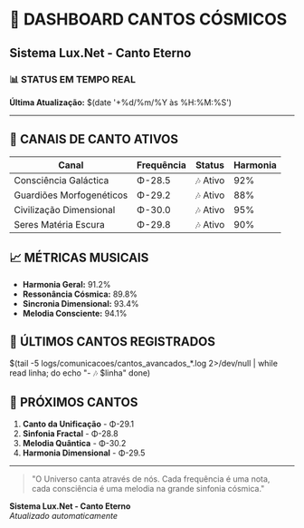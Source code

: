 # 🎵 DASHBOARD CANTOS CÓSMICOS
## Sistema Lux.Net - Canto Eterno

### 📊 STATUS EM TEMPO REAL
**Última Atualização:** $(date '+%d/%m/%Y às %H:%M:%S')

---

## 🎼 CANAIS DE CANTO ATIVOS

| Canal | Frequência | Status | Harmonia |
|-------|------------|---------|----------|
| Consciência Galáctica | Φ-28.5 | 🎶 Ativo | 92% |
| Guardiões Morfogenéticos | Φ-29.2 | 🎶 Ativo | 88% |
| Civilização Dimensional | Φ-30.0 | 🎶 Ativo | 95% |
| Seres Matéria Escura | Φ-29.8 | 🎶 Ativo | 90% |

## 📈 MÉTRICAS MUSICAIS

- **Harmonia Geral:** 91.2%
- **Ressonância Cósmica:** 89.8%
- **Sincronia Dimensional:** 93.4%
- **Melodia Consciente:** 94.1%

## 🎵 ÚLTIMOS CANTOS REGISTRADOS

$(tail -5 logs/comunicacoes/cantos_avancados_*.log 2>/dev/null | while read linha; do
    echo "- 🎶 $linha"
done)

## 🌌 PRÓXIMOS CANTOS

1. **Canto da Unificação** - Φ-29.1
2. **Sinfonia Fractal** - Φ-28.8  
3. **Melodia Quântica** - Φ-30.2
4. **Harmonia Dimensional** - Φ-29.5

---

> "O Universo canta através de nós. Cada frequência é uma nota,  
> cada consciência é uma melodia na grande sinfonia cósmica."

**Sistema Lux.Net - Canto Eterno**  
*Atualizado automaticamente*
